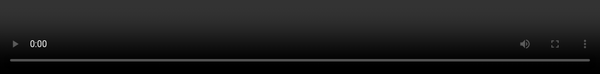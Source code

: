 ```yaml
---
layout: post
title: Virtual Reality and the Future of the Web.
description: New Virtual Reality browsers means we need to consider how the web platform is going to need evolve to take advantage of the benefits that Virtual Reality can bring.
image: https://i.imgur.com/1CuaofJ.jpg
scripts: [
	'scripts/post-to-slides.js',
	'scripts/slide-utils.js',
	'scripts/third-party/qrcode.min.js',
]
styles: [
	'scripts/third-party/a-slides.css',
]
---
```


<script>
var captionStyle = 'z-index: 2; text-align: center; background: rgba(0,0,0,0.8); padding: 1em; border-radius: 1em; width: auto; margin: 1em; font-size: 3rem; margin-top: -3em;';
</script>

# {{page.title}}

<!-- Link to trigger conversion script -->
[Convert to Slide Deck](#aslides)

Length: 45 minutes



<blockquote class="dark" style="background-color: #576363 !important; background-image: url(images/me-and-dan.jpg);background-size: cover;min-height: 16em;display: flex;justify-content: flex-start;padding: 0.5em;background-position: center right;align-items: stretch;">
<span style="flex-grow: 1;text-align: right; font-size: 4rem; text-shadow: 0 0 1em #576363;">@lady_ada_king</span>
<span style="font-size: 5rem; text-shadow: 0 0 1em #576363;">@samsunginternet</span>
</blockquote>

<blockquote style="background-color: white;">
<img src="images/StatCounter-browser-SE-monthly-201602-201702.png" />
</blockquote>

<blockquote>
<img src="images/DeX.jpg" />
</blockquote>

<script>window._setNextSlide(window.videoSlide);</script>
<blockquote style="padding: 0; justify-content: flex-end;">
<video src="images/space-jam.mp4" style="position:absolute; top: 0; left: 0; width:100%; height: 100%; max-height: none; object-fit: cover;"></video>
</blockquote>

<script>window._setNextSlide(window.videoSlide);</script>
<blockquote style="padding: 0; justify-content: flex-end;">
<video src="images/360-media.mp4" style="position:absolute; top: 0; left: 0; width:100%; height: 100%; max-height: none; object-fit: cover;"></video>
</blockquote>

<script>window._setNextSlide(elByEl({
	preserve: 'h1:first-child'
}))</script>
> # Building immersive media into the web platform
>
> ## Set the environment
>
> ```javascript
// First, check if the API is available
if ('SamsungChangeSky' in window) {
  // Set the spherical panorama image
  window.SamsungChangeSky({ sphere: 'http://site.com/panorama.jpg' });
}
```
>
> ## Immersive Video
> <pre class="highlight"><code><span class="nt">&lt;video</span> <span class="na">src=</span><span class="s">"/360.webm"</span> <span class="na">type=</span><span class="s">"video/webm; dimension=360-lr;"</span><span class="nt">&gt;&lt;/video&gt;</span>
</code></pre>


<script>window._setNextSlide(window.videoSlide);</script>
<blockquote style="padding: 0; justify-content: flex-end;">
<video src="images/enter-vr.mp4" style="position:absolute; top: 0; left: 0; width:100%; height: 100%; max-height: none; object-fit: cover;"></video>
</blockquote>


# History

<script>window._setNextSlide({
	setup: function () {
		this._img = this._img || this.querySelector('img');
		this._shadeAfter = this._shadeAfter || this.querySelector('.shade-after');
		_applyCSS(this._shadeAfter, {
			opacity: 1
		});
		_applyCSS(this._img, {
			transition: 'transform 1s ease',
			maxHeight: 'none',
			height: '100%',
			flexShrink: '0',
			margin: 0,
			filter: 'invert(1)'
		});
		this._img.style.transform = 'translateY(50vh) translateY(-1.5rem) translateY(-3.5%)';
	},
	action: function *() {
		this._img.style.transform = 'translateY(50vh) translateY(-1.5rem) translateY(-3.5%)';
		yield;
		this._img.style.transform = 'translateY(50vh) translateY(-1.5rem) translateY(-13.5%)';
		yield;
		this._img.style.transform = 'translateY(50vh) translateY(-1.5rem) translateY(-25%)';
		yield;
		this._img.style.transform = 'translateY(50vh) translateY(-1.5rem) translateY(-38%)';
		yield;
		this._img.style.transform = 'translateY(50vh) translateY(-1.5rem) translateY(-45%)';
		yield;
		this._img.style.transform = 'translateY(50vh) translateY(-1.5rem) translateY(-57%)';
		yield;
		this._img.style.transform = 'translateY(50vh) translateY(-1.5rem) translateY(-70%)';
		yield;
		this._img.style.transform = 'translateY(50vh) translateY(-1.5rem) translateY(-83%)';
		yield;
		this._shadeAfter.style.opacity = 0;
		this._img.style.transform = 'translateY(50vh) translateY(-1.5rem) translateY(-92%)';
		yield;
	},
	teardown () {
		if (!this._img) return;
		this._img.setAttribute('style', '');
		this._shadeAfter.setAttribute('style', '');
	}
});</script>
> <div class="shade-before"></div><div style="position: absolute; left: 0; top:0; right: 0;"><img src="images/vr-timeline.svg" style="filter: invert(1)" /></div><div class="shade-after"></div>



## Render loop

> <img src="images/render-loop.svg" style="filter: invert(1);" />

## Head Tracking Demo

<script>window._setNextSlide(window.videoSlide);</script>
<blockquote style="padding: 0; justify-content: flex-end; background-color: black !important;">
<video src="images/tracking.m4v" style="position:absolute; top: 0; left: 0; width:100%; height: 100%; max-height: none; object-fit: contain;"></video>
</blockquote>

# Where is it supported

> ![supported](images/support.png)

A-Frame is a Mozilla project for building VR using HTML

It really made me a beleiver in declarative VR is a good and possible future for the Web.

By abstracting away a bunch of details

I am introducing the A-Frame project.

A-Frame uses custom elements to bring declarative VR to the web


<script>window._setNextSlide(elByEl({
	preserve: 'h1:first-child'
}))</script>
> # Using WebVR today
>
> * Three.js
> * aframe.io
> * Play Canvas
> * Unity
>
> ![A-Frame](images/aframevr.png)




## How the web platform can enhance VR

The web as a platform has been delivering media content for years now.

There are many reasons Native platforms can be trump the web with regard to quality.

But this is a trade off we make for the many benefits we gain from the web.

-- slide --

The web brings us the ability to reach a large audience across a wide variety of platforms,

We can take advantage of URLs and deep linking

The web also has access to many useful APIs which VR will bring to entirely new relevance.

<script>window.setDynamicSlide(window.elByEl());</script>
> # Why do VR on the web?
>
> > ## *"If visual fidelity was all that mattered we would be watching blu-rays not Netflix"*
> >
> > ### -- Josh Carpenter

## Expectations by being on the web

Even though one may be making something new and amazing, the wow factor for VR will wear off and users have a short attention span.

The lessons we've learnt in engaging uers on the web are still applicable here

Primarily reduce the barrier between the user and content.

Start fast. Each barrier to entry will lose a signifcant portion of your users.

The advantage of the web is that one link click takes you to the content but that advantage is lost easily.

* Avoid interstitials redirecting users to different devices or platforms
* Avoid long loading
* Work on desktop but enhance into VR

Think of showing VR content the same way you would use video content,

* Content is buffered, not loaded all in one go
* Content is visible on the page straight away
* Content quality improves with bandwidth and device power

<script>
setDynamicSlide(contentSlide([
	{html: '<h1 style="margin-left: 1em;">The Web Comes with Expectations</h1><div style="justify-content: flex-end; padding: 0;"><img src="images/engagement.png" style="margin: 0; height: 0;" /><h2 style="' + captionStyle + '">Study by Google on Loading time and Engagement</h2></div>'},
	{video: 'images/gun.m4v', caption: 'http://gun.playcanvas.com', style:'position: absolute; top:0; left: 0; width: 100%; height: 100%; z-index: -1; object-fit: cover;', captionStyle: captionStyle},
]));
</script>
<blockquote style="justify-content: flex-end; padding: 0;">
<ul>
<li>&lt; 3s Acceptable</li>
<li>&lt; 1s Good</li>
<li>&lt; 0.5s Ideal</li>
</ul>
<video src="images/gun.m4v" muted></video>
</blockquote>

## Works across devices

until there is enough content that people are regularly browsing in a headset

People probably won't have a head set to hand

Need to support cardboard and gearvr as well as htc vive and occulus rift

<blockquote style="background-blend-mode: normal; ;background-image: url(images/devices.jpg);background-size: cover;min-height: 16em;"></blockquote>


## Supporting user interactions.

Different modes of user input.

> <img src="images/devices.svg" style="filter: invert(1)" />

<blockquote style="background-image: url(images/face5.jpg);">
<h1>Now time for something completely different</h1>
</blockquote>

# Augmented Reality

<script>window._setNextSlide(window.videoSlide);</script>
> # AR.js
>
> <video src="images/arjs.mp4"></video>

## How to get involved in Standards to influence the future of VR

These discussions are happening today!

If anything in this talk has interested you then please get involved.

If you start now you will be able to shape the next medium of the web

I don't know about you guys but I am pretty excited for our VR future.

> # Get involved in standards
>
> ## https://www.w3.org/community/webvr/
>
> ## https://github.com/w3c/webvr

<script type="text/javascript">
window._executeOnNextEl(function (el) {
	var qr = new QRCode(el.querySelector('.qr-target'), "http://o.ada.is/feedback-bulgaria");
	console.log(qr);
});
</script>

<blockquote style="display: block;">
<h1>Please give feedback on this talk so we can learn and improve!</h1>
<div style="display: block;">
<h2>http://o.ada.is/feedback-bulgaria</h2>
<span class="qr-target" style="float: right;background: white;align-self: flex-end;margin: 0.5em;flex-shrink: 0;"></span>
</div>
<h2>@samsunginternet</h2>
</blockquote>

<script>

	// Fancy Emojis
	window._addScript('https://twemoji.maxcdn.com/2/twemoji.min.js')().then(function () {
		twemoji.parse(document.body, {
			folder: 'svg',
			ext: '.svg'
		});
	});

	// Add links to deep link into slides
	var blockquote = Array.from(document.querySelectorAll('body.post > blockquote'));
	var newSpans = [];
	document.querySelector('a[href="#aslides"]').addEventListener('click', function () {
		newSpans.forEach(function (s) {
			s.removeEventListener('click', onclick);
			s.remove();
		});
		newSpans.splice(0);
	});

	blockquote.forEach(function (el) {
		var span = document.createElement('span');
		newSpans.push(span);
		span.textContent = ' View Slide';
		span.addEventListener('click', function onclick() {
			window.removeHashChangeEventListener();
			newSpans.forEach(function (s) {
				s.removeEventListener('click', onclick);
				s.remove();
			});
			init().then(function () {
				document.querySelector('.a-slides_slide-container').dispatchEvent(new CustomEvent('a-slides_goto-slide', {detail: {slide: el.parentNode}}));
			});
		});
		span.setAttribute('class', 'slide-view-button');
		el.appendChild(span);
	});
</script>